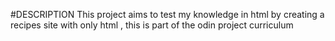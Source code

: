 #DESCRIPTION
This project aims to test my knowledge in html by creating a recipes site with only html , this is part of the odin project 
curriculum
